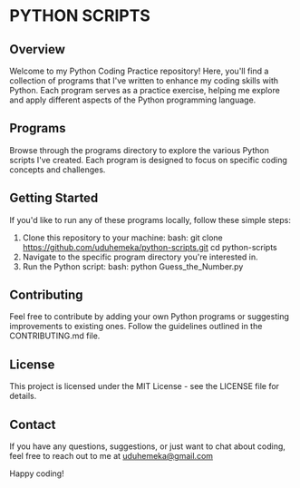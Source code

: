# PYTHON SCRIPTS

## Overview
Welcome to my Python Coding Practice repository! Here, you'll find a collection of programs that I've written to enhance my coding skills with Python. Each program serves as a practice exercise, helping me explore and apply different aspects of the Python programming language.

## Programs
Browse through the programs directory to explore the various Python scripts I've created. Each program is designed to focus on specific coding concepts and challenges.

## Getting Started
If you'd like to run any of these programs locally, follow these simple steps:
1. Clone this repository to your machine:
    bash: git clone https://github.com/uduhemeka/python-scripts.git
    cd python-scripts
2. Navigate to the specific program directory you're interested in.
3. Run the Python script:
    bash: python Guess_the_Number.py

## Contributing
Feel free to contribute by adding your own Python programs or suggesting improvements to existing ones. Follow the guidelines outlined in the CONTRIBUTING.md file.

## License
This project is licensed under the MIT License - see the LICENSE file for details.

## Contact
If you have any questions, suggestions, or just want to chat about coding, feel free to reach out to me at uduhemeka@gmail.com

Happy coding!
